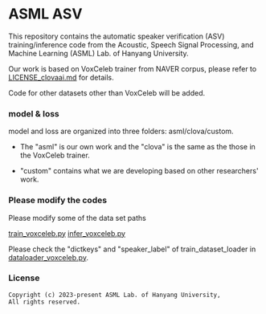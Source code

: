# ASML ASV

This repository contains the automatic speaker verification (ASV) training/inference code from the Acoustic, Speech Signal Processing, and Machine Learning (ASML) Lab. of Hanyang University.

Our work is based on VoxCeleb trainer from NAVER corpus, please refer to [LICENSE_clovaai.md](/LICENSE_clovaai.md) for details.

Code for other datasets other than VoxCeleb will be added. 

### model & loss

model and loss are organized into three folders: asml/clova/custom.

* The "asml" is our own work and the "clova" is the same as the those in the VoxCeleb trainer.

* "custom" contains what we are developing based on other researchers' work. 

### Please modify the codes
Please modify some of the data set paths

[train_voxceleb.py](/train_voxceleb.py) 
[infer_voxceleb.py](/infer_voxceleb.py) 

Please check the "dictkeys" and "speaker_label" of train_dataset_loader in [dataloader_voxceleb.py](/dataloader_voxceleb.py).

### License
```
Copyright (c) 2023-present ASML Lab. of Hanyang University,
All rights reserved.
```

